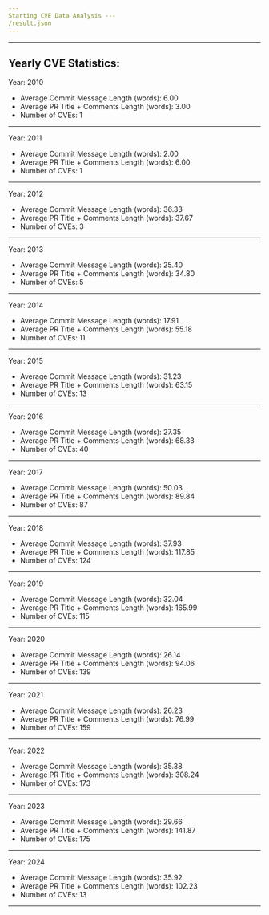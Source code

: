 ```yaml
---
Starting CVE Data Analysis ---
/result.json
---
```

---

Yearly CVE Statistics:
----------------------

Year: 2010

- Average Commit Message Length (words): 6.00
- Average PR Title + Comments Length (words): 3.00
- Number of CVEs: 1

---

Year: 2011

- Average Commit Message Length (words): 2.00
- Average PR Title + Comments Length (words): 6.00
- Number of CVEs: 1

---

Year: 2012

- Average Commit Message Length (words): 36.33
- Average PR Title + Comments Length (words): 37.67
- Number of CVEs: 3

---

Year: 2013

- Average Commit Message Length (words): 25.40
- Average PR Title + Comments Length (words): 34.80
- Number of CVEs: 5

---

Year: 2014

- Average Commit Message Length (words): 17.91
- Average PR Title + Comments Length (words): 55.18
- Number of CVEs: 11

---

Year: 2015

- Average Commit Message Length (words): 31.23
- Average PR Title + Comments Length (words): 63.15
- Number of CVEs: 13

---

Year: 2016

- Average Commit Message Length (words): 27.35
- Average PR Title + Comments Length (words): 68.33
- Number of CVEs: 40

---

Year: 2017

- Average Commit Message Length (words): 50.03
- Average PR Title + Comments Length (words): 89.84
- Number of CVEs: 87

---

Year: 2018

- Average Commit Message Length (words): 37.93
- Average PR Title + Comments Length (words): 117.85
- Number of CVEs: 124

---

Year: 2019

- Average Commit Message Length (words): 32.04
- Average PR Title + Comments Length (words): 165.99
- Number of CVEs: 115

---

Year: 2020

- Average Commit Message Length (words): 26.14
- Average PR Title + Comments Length (words): 94.06
- Number of CVEs: 139

---

Year: 2021

- Average Commit Message Length (words): 26.23
- Average PR Title + Comments Length (words): 76.99
- Number of CVEs: 159

---

Year: 2022

- Average Commit Message Length (words): 35.38
- Average PR Title + Comments Length (words): 308.24
- Number of CVEs: 173

---

Year: 2023

- Average Commit Message Length (words): 29.66
- Average PR Title + Comments Length (words): 141.87
- Number of CVEs: 175

---

Year: 2024

- Average Commit Message Length (words): 35.92
- Average PR Title + Comments Length (words): 102.23
- Number of CVEs: 13

---
